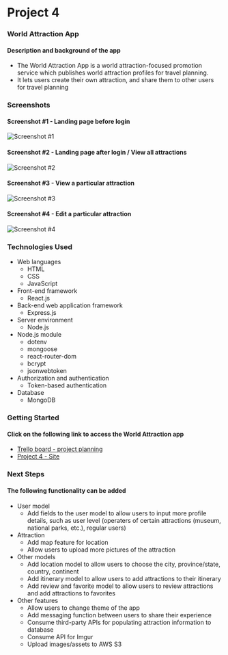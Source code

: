 # Project 4

### World Attraction App
#### Description and background of the app
* The World Attraction App is a world attraction-focused promotion service which publishes world attraction profiles for travel planning.
* It lets users create their own attraction, and share them to other users for travel planning

### Screenshots
#### Screenshot #1 - Landing page before login
![Screenshot #1](https://i.imgur.com/4OD5aNj.png)

#### Screenshot #2 - Landing page after login / View all attractions
![Screenshot #2](https://i.imgur.com/GcyLw3t.png)

#### Screenshot #3 - View a particular attraction
![Screenshot #3](https://i.imgur.com/zP9zBDs.png)

#### Screenshot #4 - Edit a particular attraction
![Screenshot #4](https://i.imgur.com/gO4l49m.png)

### Technologies Used
* Web languages
    * HTML
    * CSS
    * JavaScript
* Front-end framework
    * React.js
* Back-end web application framework
    * Express.js
* Server environment
    * Node.js
* Node.js module
    * dotenv
    * mongoose
    * react-router-dom
    * bcrypt
    * jsonwebtoken
* Authorization and authentication
    * Token-based authentication
* Database
    * MongoDB

### Getting Started
#### Click on the following link to access the World Attraction app
* [Trello board - project planning](https://trello.com/b/KuWZWOF9/sei56-project-4-planning)
* [Project 4 - Site](https://project-4-attractions.herokuapp.com/)

### Next Steps
#### The following functionality can be added 
* User model
    * Add fields to the user model to allow users to input more profile details, such as user level (operaters of certain attractions (museum, national parks, etc.), regular users)
* Attraction
    * Add map feature for location
    * Allow users to upload more pictures of the attraction
* Other models
    * Add location model to allow users to choose the city, province/state, country, continent
    * Add itinerary model to allow users to add attractions to their itinerary
    * Add review and favorite model to allow users to review attractions and add attractions to favorites
* Other features
    * Allow users to change theme of the app
    * Add messaging function between users to share their experience
    * Consume third-party APIs for populating attraction information to database
    * Consume API for Imgur
    * Upload images/assets to AWS S3
